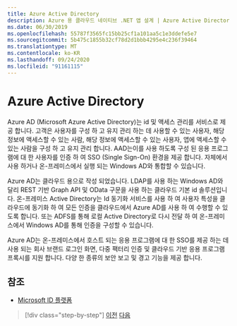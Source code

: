 ```yaml
---
title: Azure Active Directory
description: Azure 용 클라우드 네이티브 .NET 앱 설계 | Azure Active Directory
ms.date: 06/30/2019
ms.openlocfilehash: 55787f3565fc15bb25cf1a101aa5c1e3ddefe5e7
ms.sourcegitcommit: 5b475c1855b32cf78d2d1bbb4295e4c236f39464
ms.translationtype: MT
ms.contentlocale: ko-KR
ms.lasthandoff: 09/24/2020
ms.locfileid: "91161115"
---
```

# <a name="azure-active-directory"></a>Azure Active Directory

Azure AD (Microsoft Azure Active Directory)는 id 및 액세스 관리를 서비스로 제공 합니다. 고객은 사용자를 구성 하 고 유지 관리 하는 데 사용할 수 있는 사용자, 해당 정보에 액세스할 수 있는 사람, 해당 정보에 액세스할 수 있는 사용자, 앱에 액세스할 수 있는 사람을 구성 하 고 유지 관리 합니다. AAD는이를 사용 하도록 구성 된 응용 프로그램에 대 한 사용자를 인증 하 여 SSO (Single Sign-On) 환경을 제공 합니다. 자체에서 사용 하거나 온-프레미스에서 실행 되는 Windows AD와 통합할 수 있습니다.

Azure AD는 클라우드 용으로 작성 되었습니다. LDAP를 사용 하는 Windows AD와 달리 REST 기반 Graph API 및 OData 구문을 사용 하는 클라우드 기본 id 솔루션입니다. 온-프레미스 Active Directory는 Id 동기화 서비스를 사용 하 여 사용자 특성을 클라우드에 동기화 하 여 모든 인증을 클라우드에서 Azure AD를 사용 하 여 수행할 수 있도록 합니다. 또는 ADFS를 통해 로컬 Active Directory로 다시 전달 하 여 온-프레미스에서 Windows AD를 통해 인증을 구성할 수 있습니다.

Azure AD는 온-프레미스에서 호스트 되는 응용 프로그램에 대 한 SSO를 제공 하는 데 사용 되는 회사 브랜드 로그인 화면, 다중 팩터리 인증 및 클라우드 기반 응용 프로그램 프록시를 지원 합니다. 다양 한 종류의 보안 보고 및 경고 기능을 제공 합니다.

## <a name="references"></a>참조

- [Microsoft ID 플랫폼](/azure/active-directory/develop/)

>[!div class="step-by-step"]
>[이전](authentication-authorization.md)
>[다음](identity-server.md)
